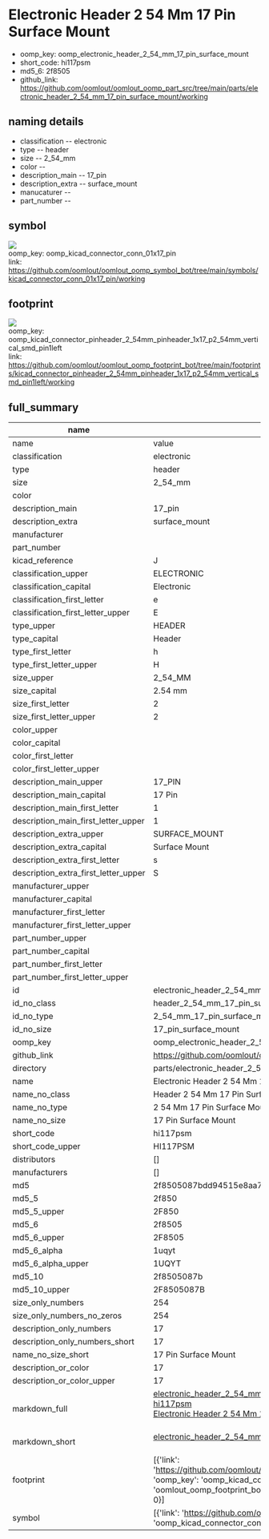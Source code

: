 # Electronic Header 2 54 Mm 17 Pin Surface Mount

  
* oomp_key: oomp_electronic_header_2_54_mm_17_pin_surface_mount 
* short_code: hi117psm
* md5_6: 2f8505  
* github_link: https://github.com/oomlout/oomlout_oomp_part_src/tree/main/parts/electronic_header_2_54_mm_17_pin_surface_mount/working  
## naming details
* classification -- electronic
* type -- header
* size -- 2_54_mm
* color -- 
* description_main -- 17_pin
* description_extra -- surface_mount
* manucaturer -- 
* part_number -- 



## symbol

![](symbol/{index}/working/working_600.png)  
oomp_key: oomp_kicad_connector_conn_01x17_pin  
link: https://github.com/oomlout/oomlout_oomp_symbol_bot/tree/main/symbols/kicad_connector_conn_01x17_pin/working  

## footprint

![](footprint/{index}/working/working_600.png)  
oomp_key: oomp_kicad_connector_pinheader_2_54mm_pinheader_1x17_p2_54mm_vertical_smd_pin1left  
link: https://github.com/oomlout/oomlout_oomp_footprint_bot/tree/main/footprints/kicad_connector_pinheader_2_54mm_pinheader_1x17_p2_54mm_vertical_smd_pin1left/working  

## full_summary
| name | value | 
| --- | --- | 
| name | value | 
| classification | electronic | 
| type | header | 
| size | 2_54_mm | 
| color |  | 
| description_main | 17_pin | 
| description_extra | surface_mount | 
| manufacturer |  | 
| part_number |  | 
| kicad_reference | J | 
| classification_upper | ELECTRONIC | 
| classification_capital | Electronic | 
| classification_first_letter | e | 
| classification_first_letter_upper | E | 
| type_upper | HEADER | 
| type_capital | Header | 
| type_first_letter | h | 
| type_first_letter_upper | H | 
| size_upper | 2_54_MM | 
| size_capital | 2.54 mm | 
| size_first_letter | 2 | 
| size_first_letter_upper | 2 | 
| color_upper |  | 
| color_capital |  | 
| color_first_letter |  | 
| color_first_letter_upper |  | 
| description_main_upper | 17_PIN | 
| description_main_capital | 17 Pin | 
| description_main_first_letter | 1 | 
| description_main_first_letter_upper | 1 | 
| description_extra_upper | SURFACE_MOUNT | 
| description_extra_capital | Surface Mount | 
| description_extra_first_letter | s | 
| description_extra_first_letter_upper | S | 
| manufacturer_upper |  | 
| manufacturer_capital |  | 
| manufacturer_first_letter |  | 
| manufacturer_first_letter_upper |  | 
| part_number_upper |  | 
| part_number_capital |  | 
| part_number_first_letter |  | 
| part_number_first_letter_upper |  | 
| id | electronic_header_2_54_mm_17_pin_surface_mount | 
| id_no_class | header_2_54_mm_17_pin_surface_mount | 
| id_no_type | 2_54_mm_17_pin_surface_mount | 
| id_no_size | 17_pin_surface_mount | 
| oomp_key | oomp_electronic_header_2_54_mm_17_pin_surface_mount | 
| github_link | https://github.com/oomlout/oomlout_oomp_part_src/tree/main/parts/electronic_header_2_54_mm_17_pin_surface_mount/working | 
| directory | parts/electronic_header_2_54_mm_17_pin_surface_mount | 
| name | Electronic Header 2 54 Mm 17 Pin Surface Mount | 
| name_no_class | Header 2 54 Mm 17 Pin Surface Mount | 
| name_no_type | 2 54 Mm 17 Pin Surface Mount | 
| name_no_size | 17 Pin Surface Mount | 
| short_code | hi117psm | 
| short_code_upper | HI117PSM | 
| distributors | [] | 
| manufacturers | [] | 
| md5 | 2f8505087bdd94515e8aa7b60e2c3aea | 
| md5_5 | 2f850 | 
| md5_5_upper | 2F850 | 
| md5_6 | 2f8505 | 
| md5_6_upper | 2F8505 | 
| md5_6_alpha | 1uqyt | 
| md5_6_alpha_upper | 1UQYT | 
| md5_10 | 2f8505087b | 
| md5_10_upper | 2F8505087B | 
| size_only_numbers | 254 | 
| size_only_numbers_no_zeros | 254 | 
| description_only_numbers | 17 | 
| description_only_numbers_short | 17 | 
| name_no_size_short | 17 Pin Surface Mount | 
| description_or_color | 17 | 
| description_or_color_upper | 17 | 
| markdown_full | [electronic_header_2_54_mm_17_pin_surface_mount](https://github.com/oomlout/oomlout_oomp_part_src/tree/main/parts/electronic_header_2_54_mm_17_pin_surface_mount/working)<br>[hi117psm](https://github.com/oomlout/oomlout_oomp_part_src/tree/main/parts/electronic_header_2_54_mm_17_pin_surface_mount/working)<br>[Electronic Header 2 54 Mm 17 Pin Surface Mount](https://github.com/oomlout/oomlout_oomp_part_src/tree/main/parts/electronic_header_2_54_mm_17_pin_surface_mount/working)<br><br> | 
| markdown_short | [electronic_header_2_54_mm_17_pin_surface_mount](https://github.com/oomlout/oomlout_oomp_part_src/tree/main/parts/electronic_header_2_54_mm_17_pin_surface_mount/working)<br><br> | 
| footprint | [{'link': 'https://github.com/oomlout/oomlout_oomp_footprint_bot/tree/main/foootprntss/kicad_connector_pinheader_2_54mm_pinheader_1x17_p2_54mm_vertical_smd_pin1left', 'oomp_key': 'oomp_kicad_connector_pinheader_2_54mm_pinheader_1x17_p2_54mm_vertical_smd_pin1left', 'directory': 'oomlout_oomp_footprint_bot/footprints/kicad_connector_pinheader_2_54mm_pinheader_1x17_p2_54mm_vertical_smd_pin1left//working/working.kicad_mod', 'index': 0}] | 
| symbol | [{'link': 'https://github.com/oomlout/oomlout_oomp_symbol_bot/tree/main/symbols/kicad_connector_conn_01x17_pin', 'oomp_key': 'oomp_kicad_connector_conn_01x17_pin', 'directory': 'oomlout_oomp_symbol_bot/symbols/kicad_connector_conn_01x17_pin//working/working.kicad_sym', 'index': 0}] | 
